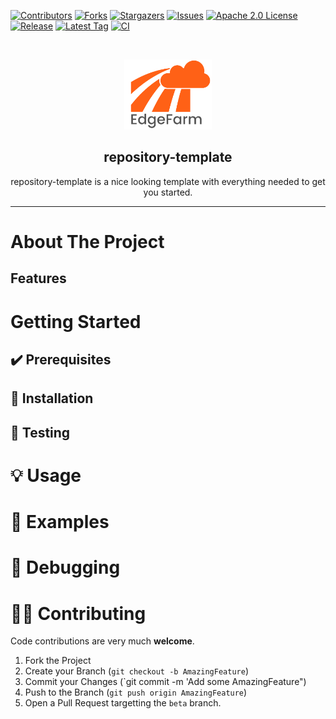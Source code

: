 [contributors-shield]: https://img.shields.io/github/contributors/edgefarm/repository-template.svg?style=for-the-badge
[contributors-url]: https://github.com/edgefarm/repository-template/graphs/contributors
[forks-shield]: https://img.shields.io/github/forks/edgefarm/repository-template.svg?style=for-the-badge
[forks-url]: https://github.com/edgefarm/repository-template/network/members
[stars-shield]: https://img.shields.io/github/stars/edgefarm/repository-template.svg?style=for-the-badge
[stars-url]: https://github.com/edgefarm/repository-template/stargazers
[issues-shield]: https://img.shields.io/github/issues/edgefarm/repository-template.svg?style=for-the-badge
[issues-url]: https://github.com/edgefarm/repository-template/issues
[license-shield]: https://img.shields.io/github/license/edgefarm/repository-template?logo=apache2&style=for-the-badge
[license-url]: https://opensource.org/license/apache-2-0
[release-shield]:  https://img.shields.io/github/release/edgefarm/repository-template.svg?style=for-the-badge&sort=semver
[release-url]: https://github.com/edgefarm/repository-template/releases
[tag-shield]:  https://img.shields.io/github/tag/edgefarm/repository-template.svg?include_prereleases&sort=semver&style=for-the-badge
[tag-url]: https://github.com/edgefarm/repository-template/tags
[ci-shield]:  https://img.shields.io/github/actions/workflow/status/edgefarm/repository-template/ci.yml?branch=main&style=for-the-badge
[ci-url]: https://github.com/edgefarm/repository-template/actions/workflows/ci.yml

[![Contributors][contributors-shield]][contributors-url]
[![Forks][forks-shield]][forks-url]
[![Stargazers][stars-shield]][stars-url]
[![Issues][issues-shield]][issues-url]
[![Apache 2.0 License][license-shield]][license-url]
[![Release][release-shield]][release-url]
[![Latest Tag][tag-shield]][tag-url]
[![CI][ci-shield]][ci-url]

<!-- PROJECT LOGO -->
<br />
<p align="center">
  <a href="https://github.com/edgefarm/edgefarm.core">
    <img src="https://github.com/edgefarm/edgefarm/raw/beta/.images/EdgefarmLogoWithText.png" alt="Logo" height="112">
  </a>

  <h2 align="center">repository-template</h2>

  <p align="center">
    repository-template is a nice looking template with everything needed to get you started.
  </p>
  <hr />
</p>

# About The Project

## Features

# Getting Started

## ✔️ Prerequisites

## 🎯 Installation

## 🧪 Testing

# 💡 Usage

# 📖 Examples

# 🐞 Debugging

# 🤝🏽 Contributing

Code contributions are very much **welcome**.

1. Fork the Project
2. Create your Branch (`git checkout -b AmazingFeature`)
3. Commit your Changes (`git commit -m 'Add some AmazingFeature")
4. Push to the Branch (`git push origin AmazingFeature`)
5. Open a Pull Request targetting the `beta` branch.